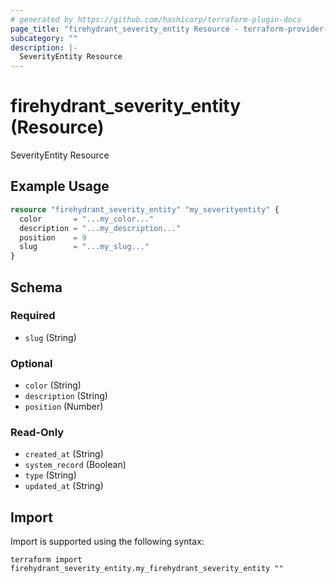 ```yaml
---
# generated by https://github.com/hashicorp/terraform-plugin-docs
page_title: "firehydrant_severity_entity Resource - terraform-provider-firehydrant"
subcategory: ""
description: |-
  SeverityEntity Resource
---
```


# firehydrant_severity_entity (Resource)

SeverityEntity Resource

## Example Usage

```terraform
resource "firehydrant_severity_entity" "my_severityentity" {
  color       = "...my_color..."
  description = "...my_description..."
  position    = 9
  slug        = "...my_slug..."
}
```

<!-- schema generated by tfplugindocs -->
## Schema

### Required

- `slug` (String)

### Optional

- `color` (String)
- `description` (String)
- `position` (Number)

### Read-Only

- `created_at` (String)
- `system_record` (Boolean)
- `type` (String)
- `updated_at` (String)

## Import

Import is supported using the following syntax:

```shell
terraform import firehydrant_severity_entity.my_firehydrant_severity_entity ""
```
